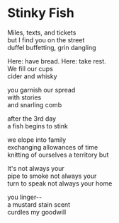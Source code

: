 # Stinky Fish

Miles, texts, and tickets  
but I find you on the street  
duffel buffetting, grin dangling  

Here: have bread. Here: take rest.  
We fill our cups  
cider and whisky  

you garnish our spread  
with stories  
and snarling comb  

after the 3rd day  
a fish begins to stink  

we elope into family  
exchanging allowances of time  
knitting of ourselves a territory but  

It's not always your  
pipe to smoke not always your  
turn to speak not always your home  

you linger--  
a mustard stain scent  
curdles my goodwill

